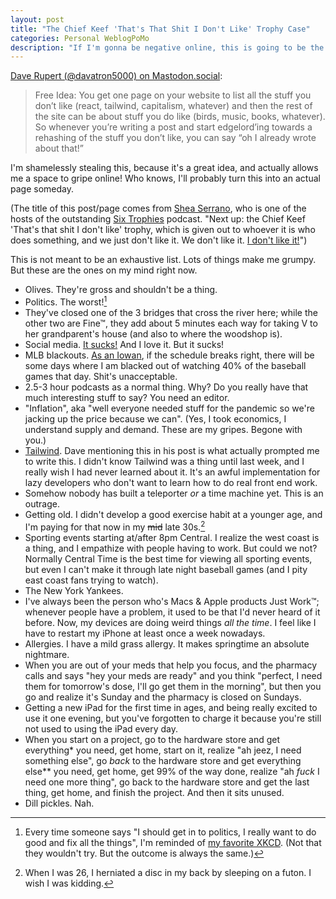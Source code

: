 ```yaml
---
layout: post
title: "The Chief Keef 'That's That Shit I Don't Like' Trophy Case"
categories: Personal WeblogPoMo
description: "If I'm gonna be negative online, this is going to be the place for it."
---
```


[Dave Rupert (@davatron5000) on Mastodon.social](https://mastodon.social/@davatron5000/112479724323610058):

> Free Idea: You get one page on your website to list all the stuff you don’t like (react, tailwind, capitalism, whatever) and then the rest of the site can be about stuff you do like (birds, music, books, whatever). So whenever you’re writing a post and start edgelord’ing towards a rehashing of the stuff you don’t like, you can say “oh I already wrote about that!”  

I'm shamelessly stealing this, because it's a great idea, and actually allows me a space to gripe online! Who knows, I'll probably turn this into an actual page someday.

(The title of this post/page comes from [Shea Serrano](https://twitter.com/SheaSerrano), who is one of the hosts of the outstanding [Six Trophies](https://wondery.com/shows/six-trophies/) podcast. "Next up: the Chief Keef 'That's that shit I don't like' trophy, which is given out to whoever it is who does something, and we just don't like it. We don't like it. [I don't like it!](https://overcast.fm/+BEI9m884Yw/42:37)")

This is not meant to be an exhaustive list. Lots of things make me grumpy. But these are the ones on my mind right now.

- Olives. They're gross and shouldn't be a thing.
- Politics. The worst![^1]
- They've closed one of the 3 bridges that cross the river here; while the other two are Fine™, they add about 5 minutes each way for taking V to her grandparent's house (and also to where the woodshop is).
- Social media. [It sucks!](/fuck-social-media/) And I love it. But it sucks!
- MLB blackouts. [As an Iowan](https://upload.wikimedia.org/wikipedia/commons/thumb/1/16/MLB_Blackout_Areas.svg/776px-MLB_Blackout_Areas.svg.png), if the schedule breaks right, there will be some days where I am blacked out of watching 40% of the baseball games that day. Shit's unacceptable.
- 2.5-3 hour podcasts as a normal thing. Why? Do you really have that much interesting stuff to say? You need an editor.
- "Inflation", aka "well everyone needed stuff for the pandemic so we're jacking up the price because we can". (Yes, I took economics, I understand supply and demand. These are my gripes. Begone with you.)
- [Tailwind](https://tailwindcss.com). Dave mentioning this in his post is what actually prompted me to write this. I didn't know Tailwind was a thing until last week, and I really wish I had never learned about it. It's an awful implementation for lazy developers who don't want to learn how to do real front end work.
- Somehow nobody has built a teleporter *or* a time machine yet. This is an outrage.
- Getting old. I didn't develop a good exercise habit at a younger age, and I'm paying for that now in my ~~mid~~ late 30s.[^2]
- Sporting events starting at/after 8pm Central. I realize the west coast is a thing, and I empathize with people having to work. But could we not? Normally Central Time is the best time for viewing all sporting events, but even I can't make it through late night baseball games (and I pity east coast fans trying to watch).
- The New York Yankees.
- I've always been the person who's Macs & Apple products Just Work™; whenever people have a problem, it used to be that I'd never heard of it before. Now, my devices are doing weird things *all the time*. I feel like I have to restart my iPhone at least once a week nowadays.
- Allergies. I have a mild grass allergy. It makes springtime an absolute nightmare.
- When you are out of your meds that help you focus, and the pharmacy calls and says "hey your meds are ready" and you think "perfect, I need them for tomorrow's dose, I'll go get them in the morning", but then you go and realize it's Sunday and the pharmacy is closed on Sundays.
- Getting a new iPad for the first time in ages, and being really excited to use it one evening, but you've forgotten to charge it because you're still not used to using the iPad every day.
- When you start on a project, go to the hardware store and get everything* you need, get home, start on it, realize "ah jeez, I need something else", go *back* to the hardware store and get everything else** you need, get home, get 99% of the way done, realize "ah *fuck* I need one more thing", go back to the hardware store and get the last thing, get home, and finish the project. And then it sits unused.
- Dill pickles. Nah.
  
[^1]: Every time someone says "I should get in to politics, I really want to do good and fix all the things", I'm reminded of [my favorite XKCD](https://xkcd.com/927/). (Not that they wouldn't try. But the outcome is always the same.)
[^2]: When I was 26, I herniated a disc in my back by sleeping on a futon. I wish I was kidding.
